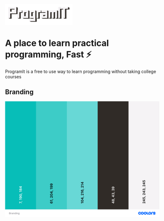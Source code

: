![logo](/img/ProgramIT.png ", a place to learn practical programming.")
# A place to learn practical programming, Fast ⚡
ProgramIt is a free to use way to learn programming without taking college courses

## Branding 

![branding](/img/Branding.png)
